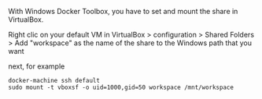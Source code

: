 With Windows Docker Toolbox, you have to set and mount the share in VirtualBox.

Right clic on your default VM in VirtualBox > configuration > Shared Folders > Add "workspace" as the name of the share to the Windows path that you want

next, for example

```
docker-machine ssh default
sudo mount -t vboxsf -o uid=1000,gid=50 workspace /mnt/workspace
```

